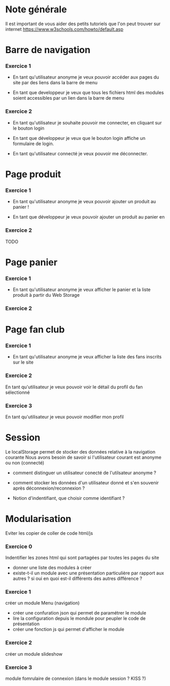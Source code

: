 Note générale
================

Il est important de vous aider des petits tutoriels que l'on peut trouver sur internet
https://www.w3schools.com/howto/default.asp

Barre de navigation
===================

### Exercice 1
- En tant qu'utilisateur anonyme je veux pouvoir accéder aux pages du site par des liens dans la barre de menu

- En tant que developpeur je veux que tous les fichiers html des modules soient accessibles par un lien dans la barre de menu

### Exercice 2

- En tant qu'utilisateur je souhaite pouvoir me connecter, en cliquant sur le bouton login

- En tant que développeur je veux que le bouton login affiche un formulaire de login.

- En tant qu'utilisateur connecté je veux pouvoir me déconnecter.

Page produit
============

### Exercice 1

- En tant qu'utilisateur anonyme je veux pouvoir ajouter un produit au panier !

- En tant que développeur je veux pouvoir ajouter un produit au panier en

### Exercice 2

TODO

Page panier
===========

### Exercice 1

- En tant qu'utilisateur anonyme je veux afficher le panier et la liste produit à partir du Web Storage

### Exercice 2

Page fan club
=============

### Exercice 1

- En tant qu'utilisateur anonyme je veux afficher la liste des fans inscrits sur le site

### Exercice 2

En tant qu'utilisateur je veux pouvoir voir le détail du profil du fan sélectionné

### Exercice 3

En tant qu'utilisateur je veux pouvoir modifier mon profil

Session
==============

Le localStorage permet de stocker des données relative à la navigation courante
Nous avons besoin de savoir si l'utilisateur courant est anonyme ou non (connecté)
 - comment distinguer un utilisateur conecté de l'utilsateur anonyme ?

 - comment stocker les données d'un utilisateur donné et s'en souvenir après
 déconnexion/reconnexion ?

 - Notion d'indentifiant, que choisir comme identifiant ?

Modularisation
==============

Eviter les copier de coller de code html/js

### Exercice 0
Indentifier les zones html qui sont partagées par toutes les pages du site
 - donner une liste des modules à créer
 - existe-t-il un module avec une présentation particulière par rapport aux autres ?
   si oui en quoi est-il différents des autres différence ?

### Exercice 1
créer un module Menu (navigation)
 - créer une confuration json qui permet de paramétrer le module
 - lire la configuration depuis le mondule pour peupler le code de présentation
 - créer une fonction js qui permet d'afficher le module


### Exercice 2

 créer un module slideshow

### Exercice 3
 module fomrulaire de connexion (dans le module session ? KISS ?)
